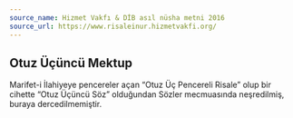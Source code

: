 ```yaml
---
source_name: Hizmet Vakfı & DİB asıl nüsha metni 2016
source_url: https://www.risaleinur.hizmetvakfi.org/
---
```

## Otuz Üçüncü Mektup
Marifet-i İlahiyeye pencereler açan “Otuz Üç Pencereli Risale” olup bir cihette “Otuz Üçüncü Söz” olduğundan Sözler mecmuasında neşredilmiş, buraya dercedilmemiştir.

